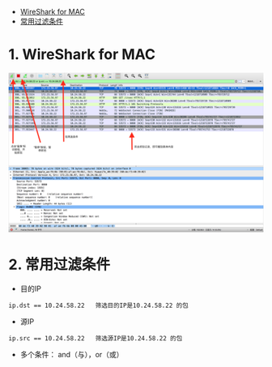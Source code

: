 - [WireShark for MAC](https://github.com/daxiaoHe-Girls/daxiaoHe-Girls.github.io/blob/master/%E5%B7%A5%E5%85%B7/Wireshark.md#1-wireshark-for-mac)
- [常用过滤条件](https://github.com/daxiaoHe-Girls/daxiaoHe-Girls.github.io/blob/master/%E5%B7%A5%E5%85%B7/Wireshark.md#2-%E5%B8%B8%E7%94%A8%E8%BF%87%E6%BB%A4%E6%9D%A1%E4%BB%B6)

# 1. WireShark for MAC

![Wireshark的使用](https://github.com/daxiaoHe-Girls/daxiaoHe-Girls.github.io/blob/master/images/images_Wireshark/Wireshark的使用.png)

# 2. 常用过滤条件

- 目的IP

```
ip.dst == 10.24.58.22   筛选目的IP是10.24.58.22 的包
```
- 源IP

```
ip.src == 10.24.58.22   筛选源IP是10.24.58.22 的包
```
- 多个条件： and（与），or（或）



